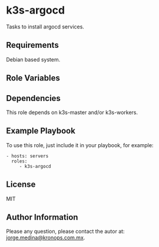 k3s-argocd
===========

Tasks to install argocd services.

Requirements
------------

Debian based system.

Role Variables
--------------

Dependencies
------------

This role depends on k3s-master and/or k3s-workers.

Example Playbook
----------------

To use this role, just include it in your playbook, for example:

    - hosts: servers
      roles:
         - k3s-argocd

License
-------

MIT

Author Information
------------------

Please any question, please contact the autor at: jorge.medina@kronops.com.mx.
